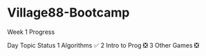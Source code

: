 # Village88-Bootcamp

Week 1 Progress

Day	Topic	Status
1	Algorithms	✅
2	Intro to Prog	❎
3	Other Games ❎
